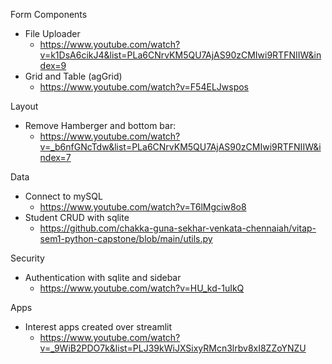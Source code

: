 
Form Components
- File Uploader
  - https://www.youtube.com/watch?v=k1DsA6cikJ4&list=PLa6CNrvKM5QU7AjAS90zCMIwi9RTFNIIW&index=9
- Grid and Table (agGrid)
  - https://www.youtube.com/watch?v=F54ELJwspos

Layout
- Remove Hamberger and bottom bar: 
  - https://www.youtube.com/watch?v=_b6nfGNcTdw&list=PLa6CNrvKM5QU7AjAS90zCMIwi9RTFNIIW&index=7

Data
- Connect to mySQL
  - https://www.youtube.com/watch?v=T6lMgciw8o8
- Student CRUD with sqlite
  - https://github.com/chakka-guna-sekhar-venkata-chennaiah/vitap-sem1-python-capstone/blob/main/utils.py

Security
- Authentication with sqlite and sidebar
  - https://www.youtube.com/watch?v=HU_kd-1uIkQ


Apps
- Interest apps created over streamlit
  - https://www.youtube.com/watch?v=_9WiB2PDO7k&list=PLJ39kWiJXSixyRMcn3lrbv8xI8ZZoYNZU
